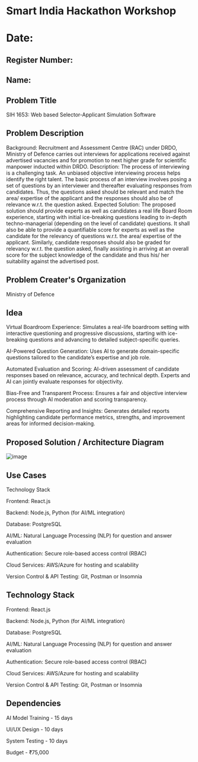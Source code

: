 # Smart India Hackathon Workshop
# Date:
## Register Number:
## Name:
## Problem Title
SIH 1653: Web based Selector-Applicant Simulation Software
## Problem Description
Background: Recruitment and Assessment Centre (RAC) under DRDO, Ministry of Defence carries out interviews for applications received against advertised vacancies and for promotion to next higher grade for scientific manpower inducted within DRDO. Description: The process of interviewing is a challenging task. An unbiased objective interviewing process helps identify the right talent. The basic process of an interview involves posing a set of questions by an interviewer and thereafter evaluating responses from candidates. Thus, the questions asked should be relevant and match the area/ expertise of the applicant and the responses should also be of relevance w.r.t. the question asked. Expected Solution: The proposed solution should provide experts as well as candidates a real life Board Room experience, starting with initial ice-breaking questions leading to in-depth techno-managerial (depending on the level of candidate) questions. It shall also be able to provide a quantifiable score for experts as well as the candidate for the relevancy of questions w.r.t. the area/ expertise of the applicant. Similarly, candidate responses should also be graded for relevancy w.r.t. the question asked, finally assisting in arriving at an overall score for the subject knowledge of the candidate and thus his/ her suitability against the advertised post.

## Problem Creater's Organization
Ministry of Defence

## Idea
Virtual Boardroom Experience: Simulates a real-life boardroom setting with interactive questioning and progressive discussions, starting with ice-breaking questions and advancing to detailed subject-specific queries.

AI-Powered Question Generation: Uses AI to generate domain-specific questions tailored to the candidate’s expertise and job role.

Automated Evaluation and Scoring: AI-driven assessment of candidate responses based on relevance, accuracy, and technical depth. Experts and AI can jointly evaluate responses for objectivity.

Bias-Free and Transparent Process: Ensures a fair and objective interview process through AI moderation and scoring transparency.

Comprehensive Reporting and Insights: Generates detailed reports highlighting candidate performance metrics, strengths, and improvement areas for informed decision-making.


## Proposed Solution / Architecture Diagram


![image](https://github.com/user-attachments/assets/6fe028f2-a48b-4d9a-bdf6-76d863973c17)



## Use Cases
Technology Stack

Frontend: React.js

Backend: Node.js, Python (for AI/ML integration)

Database: PostgreSQL

AI/ML: Natural Language Processing (NLP) for question and answer evaluation

Authentication: Secure role-based access control (RBAC)

Cloud Services: AWS/Azure for hosting and scalability

Version Control & API Testing: Git, Postman or Insomnia


## Technology Stack

Frontend: React.js

Backend: Node.js, Python (for AI/ML integration)

Database: PostgreSQL

AI/ML: Natural Language Processing (NLP) for question and answer evaluation

Authentication: Secure role-based access control (RBAC)

Cloud Services: AWS/Azure for hosting and scalability

Version Control & API Testing: Git, Postman or Insomnia


## Dependencies
AI Model Training - 15 days

UI/UX Design - 10 days

System Testing - 10 days

Budget - ₹75,000


